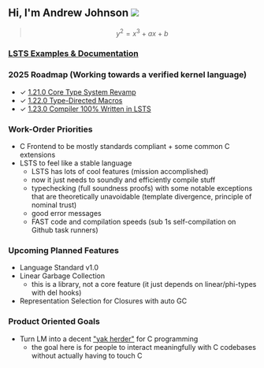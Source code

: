 ## Hi, I'm Andrew Johnson ![](https://komarev.com/ghpvc/?username=andrew-johnson-4)

> $$ y^2 = x^3 + ax + b $$

### [LSTS Examples & Documentation](https://andrew-johnson-4.github.io/lsts-language-reference/)

### 2025 Roadmap (Working towards a verified kernel language)

* ✓ [1.21.0 Core Type System Revamp](https://github.com/Lambda-Mountain-Compiler-Backend/lambda-mountain/releases/tag/1.21.0)
* ✓ [1.22.0 Type-Directed Macros](https://github.com/Lambda-Mountain-Compiler-Backend/lambda-mountain/releases/tag/1.22.0)
* ✓ [1.23.0 Compiler 100% Written in LSTS](https://github.com/Lambda-Mountain-Compiler-Backend/lambda-mountain/releases/tag/1.23.0)

### Work-Order Priorities

* C Frontend to be mostly standards compliant + some common C extensions
* LSTS to feel like a stable language
   * LSTS has lots of cool features (mission accomplished)
   * now it just needs to soundly and efficiently compile stuff
   * typechecking (full soundness proofs) with some notable exceptions that are theoretically unavoidable (template divergence, principle of nominal trust)
   * good error messages
   * FAST code and compilation speeds (sub 1s self-compilation on Github task runners)

### Upcoming Planned Features
* Language Standard v1.0
* Linear Garbage Collection
   * this is a library, not a core feature (it just depends on linear/phi-types with del hooks)
* Representation Selection for Closures with auto GC

### Product Oriented Goals
* Turn LM into a decent ["yak herder"](https://github.com/Lambda-Mountain-Compiler-Backend/lambda-mountain/wiki/Unopinionated-Philosophy#yak-herding-not-yak-shaving) for C programming
   * the goal here is for people to interact meaningfully with C codebases without actually having to touch C
